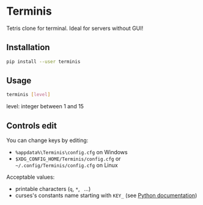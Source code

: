 # Terminis
Tetris clone for terminal. Ideal for servers without GUI!

## Installation

```bash
pip install --user terminis
```

## Usage

```bash
terminis [level]
```
  level: integer between 1 and 15

## Controls edit

You can change keys by editing:
* `%appdata%\Terminis\config.cfg` on Windows
* `$XDG_CONFIG_HOME/Terminis/config.cfg` or `~/.config/Terminis/config.cfg` on Linux

Acceptable values:
* printable characters (`q`, `*`, ` `...)
* curses's constants name starting with `KEY_` (see [Python documentation](https://docs.python.org/3/library/curses.html?highlight=curses#constants))